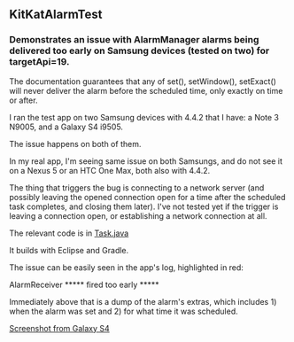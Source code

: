 ## KitKatAlarmTest

### Demonstrates an issue with AlarmManager alarms being delivered too early on Samsung devices (tested on two) for targetApi=19. 

The documentation guarantees that any of set(), setWindow(), setExact() will never deliver the alarm before
the scheduled time, only exactly on time or after.

I ran the test app on two Samsung devices with 4.4.2 that I have: a Note 3 N9005, and a Galaxy S4 i9505.

The issue happens on both of them.

In my real app, I'm seeing same issue on both Samsungs, and do not see it on a Nexus 5 or an HTC One Max, both
also with 4.4.2.

The thing that triggers the bug is connecting to a network server (and possibly leaving the opened connection
open for a time after the scheduled task completes, and closing them later). I've not tested yet if the
trigger is leaving a connection open, or establishing a network connection at all.

The relevant code is in [Task.java](KitKatAlarmTest/src/org/kman/KitKatAlarmTest/Task.java)

It builds with Eclipse and Gradle.

The issue can be easily seen in the app's log, highlighted in red:

AlarmReceiver ***** fired too early *****

Immediately above that is a dump of the alarm's extras, which includes 1) when the alarm was set and 2) for
what time it was scheduled.

[Screenshot from Galaxy S4](KitKatAlarmTest/screenshots/example-samsung-s4.png)

